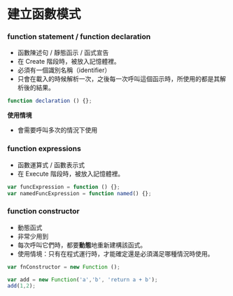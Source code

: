 # 建立函數模式

### function statement / function declaration

* 函數陳述句 / 靜態函示 / 函式宣告
* 在 Create 階段時，被放入記憶體裡。
* 必須有一個識別名稱（identifier）
* 只會在載入的時候解析一次，之後每一次呼叫這個函示時，所使用的都是其解析後的結果。
<!--* 具名函數運算式對於在除錯時會非常有用 -->

```js
function declaration () {};
```

**使用情境**

* 會需要呼叫多次的情況下使用

### function expressions

* 函數運算式 / 函數表示式
* 在 Execute 階段時，被放入記憶體裡。

```js
var funcExpression = function () {};
var namedFuncExpression = function named() {};
```

### function constructor

* 動態函式
* 非常少用到
* 每次呼叫它們時，都要**動態**地重新建構該函式。
* 使用情境：只有在程式運行時，才能確定還是必須滿足哪種情況時使用。

```js
var fnConstructor = new Function ();

var add = new Function('a','b', 'return a + b');
add(1,2);
```